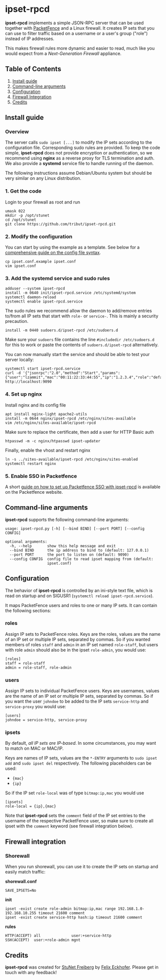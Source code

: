 # ipset-rpcd

**ipset-rpcd** implements a simple JSON-RPC server that can be used together with [PacketFence](https://www.packetfence.org) and a Linux firewall. It creates IP sets that you can use to filter traffic based on a username or a user's group ("role") instead of IP addresses.

This makes firewall rules more dynamic and easier to read, much like you would expect from a *Next-Generation Firewall* appliance.

## Table of Contents

  1. [Install guide](#install-guide)
  1. [Command-line arguments](#command-line-arguments)
  1. [Configuration](#configuration)
  1. [Firewall Integration](#firewall-integration)
  1. [Credits](#credits)

## Install guide

### Overview

The server calls `sudo ipset [...]` to modify the IP sets according to the configuration file. Corresponding sudo rules are provided.
To keep the code simple, **ipset-rpcd** does not provide encryption or authentication, so we recommend using **nginx** as a reverse proxy for TLS termination and auth.
We also provide a **systemd** service file to handle running of the daemon.

The following instructions assume Debian/Ubuntu system but should be very similar on any Linux distribution.

### 1. Get the code

Login to your firewall as root and run

~~~
umask 022
mkdir -p /opt/stunet
cd /opt/stunet
git clone https://github.com/tribut/ipset-rpcd.git
~~~

### 2. Modify the configuration

You can start by using the example as a template. See below for a [comprehensive guide on the config file syntax](#configuration).

~~~
cp ipset.conf.example ipset.conf
vim ipset.conf
~~~

### 3. Add the systemd service and sudo rules

~~~
adduser --system ipset-rpcd
install -m 0640 init/ipset-rpcd.service /etc/systemd/system
systemctl daemon-reload
systemctl enable ipset-rpcd.service
~~~

The sudo rules we recommend allow the daemon to add/remove entries to/from all IP sets that start with `role-` or `service-`. This is mainly a security precaution.

~~~
install -m 0440 sudoers.d/ipset-rpcd /etc/sudoers.d
~~~

Make sure your `sudoers` file contains the line `#includedir /etc/sudoers.d` for this to work or paste the contents of `sudoers.d/ipset-rpcd` alternatively.

You can now manually start the service and should be able to test your server locally:

~~~
systemctl start ipset-rpcd.service
curl -d '{"jsonrpc":"2.0","method":"Start","params":{"user":"lzammit","mac":"00:11:22:33:44:55","ip":"1.2.3.4","role":"default","timeout":86400},"id":42}' http://localhost:9090
~~~

### 4. Set up nginx

Install nginx and its config file

~~~
apt install nginx-light apache2-utils
install -m 0644 nginx/ipset-rpcd /etc/nginx/sites-available
vim /etc/nginx/sites-available/ipset-rpcd
~~~

Make sure to replace the certificate, then add a user for HTTP Basic auth

~~~
htpasswd -m -c nginx/htpasswd ipset-updater
~~~

Finally, enable the vhost and restart nginx

~~~
ln -s ../sites-available/ipset-rpcd /etc/nginx/sites-enabled
systemctl restart nginx
~~~

### 5. Enable SSO in Packetfence

A short [guide on how to set up Packetfence SSO with ipset-rpcd](https://packetfence.org/doc/PacketFence_JSON-RPC_Quick_Install_Guide.html) is available on the Packetfence website.

## Command-line arguments

**ipset-rpcd** supports the following command-line arguments:

~~~
usage: ipset-rpcd.py [-h] [--bind BIND] [--port PORT] [--config CONFIG]

optional arguments:
  -h, --help       show this help message and exit
  --bind BIND      the ip address to bind to (default: 127.0.0.1)
  --port PORT      the port to listen on (default: 9090)
  --config CONFIG  config file to read ipset mapping from (default:
                   ipset.conf)
~~~

## Configuration

The behavior of **ipset-rpcd** is controlled by an ini-style text file, which is read on startup and on SIGUSR1 (`systemctl reload ipset-rpcd.service`).

It maps PacketFence users and roles to one or many IP sets. It can contain the following sections:

### roles

Assign IP sets to PacketFence roles. Keys are the roles, values are the name of an IP set or multiple IP sets, separated by commas. So if you wanted members of roles `staff` and `admin` in an IP set named `role-staff`, but users with role `admin` should also be in the ipset `role-admin`, you would use:

~~~
[roles]
staff = role-staff
admin = role-staff, role-admin
~~~

### users

Assign IP sets to individual PacketFence users. Keys are usernames, values are the name of an IP set or multiple IP sets, separated by commas. So if you want the user `johndoe` to be added to the
IP sets `service-http` and `service-proxy` you would use:

~~~
[users]
johndoe = service-http, service-proxy
~~~

### ipsets

By default, *all IP sets are IP-based*. In some circumstances, you may want to match on MAC or MAC/IP.

Keys are names of IP sets, values are the `*-ENTRY` arguments to `sudo ipset add` and `sudo ipset del` respectively. The following placeholders can be used:
  * `{mac}`
  * `{ip}`

So if the IP set `role-local` was of type `bitmap:ip,mac` you would use
~~~
[ipsets]
role-local = {ip},{mac}
~~~

Note that **ipset-rpcd** sets the `comment` field of the IP set entries to the username of the respective PacketFence user, so make sure to create all ipset with the `comment` keyword (see firewall integration below).

## Firewall integration

### Shorewall

When you run shorewall, you can use it to create the IP sets on startup and easily match traffic:

**shorewall.conf**
~~~
SAVE_IPSETS=No
~~~

**init**
~~~
ipset -exist create role-admin bitmap:ip,mac range 192.168.1.0-192.168.10.255 timeout 21600 comment
ipset -exist create service-http hash:ip timeout 21600 comment
~~~

**rules**
~~~
HTTP(ACCEPT) all              user:+service-http
SSH(ACCEPT)  user:+role-admin mgnt
~~~

## Credits

**ipset-rpcd** was created for [StuNet Freiberg](https://www.stunet.tu-freiberg.de/) by [Felix Eckhofer](mailto:felix@eckhofer.com). Please get in touch with any feedback!
